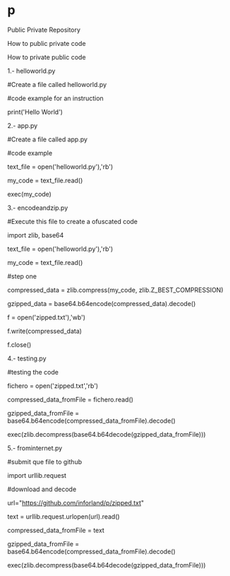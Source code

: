 # p
Public Private Repository

How to public private code

How to private public code

1.- helloworld.py

#Create a file called helloworld.py

#code example for an instruction

print('Hello World')

2.- app.py

#Create a file called app.py

#code example 

text_file = open('helloworld.py'),'rb')

my_code = text_file.read()

exec(my_code)

3.- encodeandzip.py

#Execute this file to create a ofuscated code

import zlib, base64

text_file = open('helloworld.py'),'rb')

my_code = text_file.read()

#step one

compressed_data = zlib.compress(my_code, zlib.Z_BEST_COMPRESSION)

gzipped_data = base64.b64encode(compressed_data).decode()

f = open('zipped.txt'),'wb')

f.write(compressed_data)

f.close()


4.- testing.py

#testing the code

fichero = open('zipped.txt','rb')

compressed_data_fromFile = fichero.read()

gzipped_data_fromFile = base64.b64encode(compressed_data_fromFile).decode()

exec(zlib.decompress(base64.b64decode(gzipped_data_fromFile)))


5.- frominternet.py 

#submit que file to github

import urllib.request

#download and decode

url="https://github.com/inforland/p/zipped.txt"

text = urllib.request.urlopen(url).read()

compressed_data_fromFile = text

gzipped_data_fromFile = base64.b64encode(compressed_data_fromFile).decode()

exec(zlib.decompress(base64.b64decode(gzipped_data_fromFile)))
